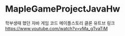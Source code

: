 # MapleGameProjectJavaHw
학부생때 했던 자바 게임 코드 메이플스토리 클론
유트브 링크
https://www.youtube.com/watch?v=vMa_gTvaTiM
